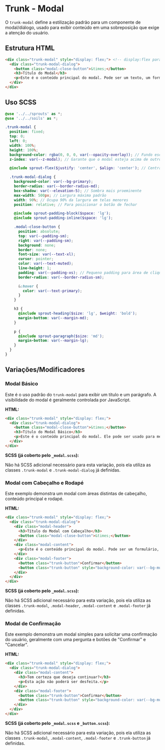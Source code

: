 # Trunk - Modal

O `trunk-modal` define a estilização padrão para um componente de modal/diálogo, usado para exibir conteúdo em uma sobreposição que exige a atenção do usuário.

## Estrutura HTML

```html
<div class="trunk-modal" style="display: flex;"> <!-- display:flex para visualização, normalmente controlado por JS -->
  <div class="trunk-modal-dialog">
    <button class="modal-close-button">&times;</button>
    <h3>Título do Modal</h3>
    <p>Este é o conteúdo principal do modal. Pode ser um texto, um formulário, ou outros elementos.</p>
  </div>
</div>
```

## Uso SCSS

```scss
@use '../../sprouts' as *;
@use '../../soils' as *;

.trunk-modal {
  position: fixed;
  top: 0;
  left: 0;
  width: 100%;
  height: 100%;
  background-color: rgba(0, 0, 0, var(--opacity-overlay)); // Fundo escuro com opacidade
  z-index: var(--z-modal); // Garante que o modal esteja acima de outros elementos

  @include sprout-flex($justify: 'center', $align: 'center'); // Centraliza o diálogo

  .trunk-modal-dialog {
    background-color: var(--bg-primary);
    border-radius: var(--border-radius-md);
    box-shadow: var(--elevation-5); // Sombra mais proeminente
    max-width: 500px; // Largura máxima padrão
    width: 90%; // Ocupa 90% da largura em telas menores
    position: relative; // Para posicionar o botão de fechar

    @include sprout-padding-block($space: 'lg');
    @include sprout-padding-inline($space: 'lg');

    .modal-close-button {
      position: absolute;
      top: var(--padding-sm);
      right: var(--padding-sm);
      background: none;
      border: none;
      font-size: var(--text-xl);
      cursor: pointer;
      color: var(--text-muted);
      line-height: 1;
      padding: var(--padding-xs); // Pequeno padding para área de clique
      border-radius: var(--border-radius-sm);

      &:hover {
        color: var(--text-primary);
      }
    }

    h3 {
      @include sprout-heading($size: 'lg', $weight: 'bold');
      margin-bottom: var(--margin-md);
    }

    p {
      @include sprout-paragraph($size: 'md');
      margin-bottom: var(--margin-lg);
    }
  }
}
```

## Variações/Modificadores

### Modal Básico

Este é o uso padrão do `trunk-modal` para exibir um título e um parágrafo. A visibilidade do modal é geralmente controlada por JavaScript.

**HTML:**

```html
<div class="trunk-modal" style="display: flex;">
  <div class="trunk-modal-dialog">
    <button class="modal-close-button">&times;</button>
    <h3>Título do Modal Básico</h3>
    <p>Este é o conteúdo principal do modal. Ele pode ser usado para mensagens simples ou para carregar conteúdo dinâmico.</p>
  </div>
</div>
```

**SCSS (já coberto pelo `_modal.scss`):**

Não há SCSS adicional necessário para esta variação, pois ela utiliza as classes `.trunk-modal` e `.trunk-modal-dialog` já definidas.

### Modal com Cabeçalho e Rodapé

Este exemplo demonstra um modal com áreas distintas de cabeçalho, conteúdo principal e rodapé.

**HTML:**

```html
<div class="trunk-modal" style="display: flex;">
  <div class="trunk-modal-dialog">
    <div class="modal-header">
      <h3>Título do Modal com Cabeçalho</h3>
      <button class="modal-close-button">&times;</button>
    </div>
    <div class="modal-content">
      <p>Este é o conteúdo principal do modal. Pode ser um formulário, uma imagem, ou informações detalhadas.</p>
    </div>
    <div class="modal-footer">
      <button class="trunk-button">Confirmar</button>
      <button class="trunk-button" style="background-color: var(--bg-muted); color: var(--text-primary);">Cancelar</button>
    </div>
  </div>
</div>
```

**SCSS (já coberto pelo `_modal.scss`):**

Não há SCSS adicional necessário para esta variação, pois ela utiliza as classes `.trunk-modal`, `.modal-header`, `.modal-content` e `.modal-footer` já definidas.

### Modal de Confirmação

Este exemplo demonstra um modal simples para solicitar uma confirmação do usuário, geralmente com uma pergunta e botões de "Confirmar" e "Cancelar".

**HTML:**

```html
<div class="trunk-modal" style="display: flex;">
  <div class="trunk-modal-dialog">
    <div class="modal-content">
      <h3>Tem certeza que deseja continuar?</h3>
      <p>Esta ação não poderá ser desfeita.</p>
    </div>
    <div class="modal-footer">
      <button class="trunk-button">Confirmar</button>
      <button class="trunk-button" style="background-color: var(--bg-muted); color: var(--text-primary);">Cancelar</button>
    </div>
  </div>
</div>
```

**SCSS (já coberto pelo `_modal.scss` e `_button.scss`):**

Não há SCSS adicional necessário para esta variação, pois ela utiliza as classes `.trunk-modal`, `.modal-content`, `.modal-footer` e `.trunk-button` já definidas.
